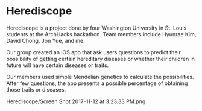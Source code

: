# Herediscope

Herediscope is a project done by four Washington University in St. Louis students at the ArchHacks hackathon. Team members include Hyunrae Kim, David Chong, Jon Yue, and me.

Our group created an iOS app that ask users questions to predict their possibility of getting certain hereditary diseases or whether their children in future will have certain diseases or traits.

Our members used simple Mendelian genetics to calculate the possibilities. After few questions, the app presents a possible percentage of obtaining those traits or diseases. 

Herediscope/Screen Shot 2017-11-12 at 3.23.33 PM.png
